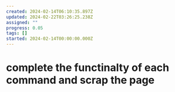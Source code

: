 ```yaml
---
created: 2024-02-14T06:10:35.897Z
updated: 2024-02-22T03:26:25.238Z
assigned: ""
progress: 0.05
tags: []
started: 2024-02-14T00:00:00.000Z
---
```


# complete the functinalty of each command and scrap the page
